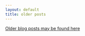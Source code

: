 ```yaml
---
layout: default
title: older posts
---
```


[Older blog posts may be found here](https://c-skills.blogspot.com)

